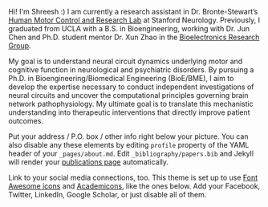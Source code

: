 Hi! I'm Shreesh :) I am currently a research assistant in Dr. Bronte-Stewart’s [Human Motor Control and Research Lab](https://med.stanford.edu/bronte-stewart-lab.html) at Stanford Neurology. Previously, I graduated from UCLA with a B.S. in Bioengineering, working with Dr. Jun Chen and Ph.D. student mentor Dr. Xun Zhao in the [Bioelectronics Research Group](https://www.junchenlab.com/). 

My goal is to understand neural circuit dynamics underlying motor and cognitive function in neurological and psychiatric disorders. By pursuing a Ph.D. in Bioengineering/Biomedical Engineering (BioE/BME), I aim to develop the expertise necessary to conduct independent investigations of neural circuits and uncover the computational principles governing brain network pathophysiology. My ultimate goal is to translate this mechanistic understanding into therapeutic interventions that directly improve patient outcomes.

Put your address / P.O. box / other info right below your picture. You can also disable any these elements by editing `profile` property of the YAML header of your `_pages/about.md`. Edit `_bibliography/papers.bib` and Jekyll will render your [publications page](/al-folio/publications/) automatically.

Link to your social media connections, too. This theme is set up to use [Font Awesome icons](https://fontawesome.com/) and [Academicons](https://jpswalsh.github.io/academicons/), like the ones below. Add your Facebook, Twitter, LinkedIn, Google Scholar, or just disable all of them.
